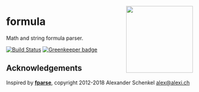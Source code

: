 <a href="http://hapijs.com"><img src="https://raw.githubusercontent.com/hapijs/assets/master/images/family.png" width="180px" align="right" /></a>

# formula

Math and string formula parser.

[![Build Status](https://travis-ci.org/hapijs/formula.svg?branch=master)](https://travis-ci.org/hapijs/formula) [![Greenkeeper badge](https://badges.greenkeeper.io/hapijs/formula.svg)](https://greenkeeper.io/)

## Acknowledgements

Inspired by [**fparse**](https://github.com/bylexus/fparse), copyright 2012-2018 Alexander Schenkel <alex@alexi.ch>

